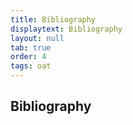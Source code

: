 ```yaml
---
title: Bibliography
displaytext: Bibliography
layout: null
tab: true
order: 4
tags: oat
---
```


## Bibliography

